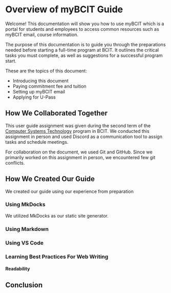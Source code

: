 # Overview of myBCIT Guide
Welcome! This documentation will show you how to use myBCIT which is a portal for students and employees to access common resources such as myBCIT email, course information.


The purpose of this documentation is to guide you through the preparations needed before starting a full-time program at BCIT. It outlines the critical tasks you must complete, as well as suggestions for a successful program start.

These are the topics of this document:

- Introducing this document
- Paying commitment fee and tuition
- Setting up myBCIT email
- Applying for U-Pass


## How We Collaborated Together
This user guide assignment was given during the second term of the [Computer Systems Technology](https://www.bcit.ca/programs/computer-systems-technology-diploma-full-time-5500dipma/) program in BCIT. We conducted this assignment in person and used Discord as a communication tool to assign tasks and schedule meetings.

For collaboration on the document, we used Git and GitHub. Since we primarily worked on this assignment in person, we encountered few git conflicts.

## How We Created Our Guide
We created our guide using our experience from preparation 

### Using MkDocks
We utilized MkDocks as our static site generator.

### Using Markdown
### Using VS Code

### Learning Best Practices For Web Writing
#### Readability
## Conclusion